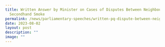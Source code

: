 ```yaml
---
title: Written Answer by Minister on Cases of Disputes Between Neighbours over
  Secondhand Smoke
permalink: /news/parliamentary-speeches/written-pq-dispute-between-neighbours-secondhand-smoke/
date: 2023-08-02
layout: post
description: ""
image: ""
---
```

